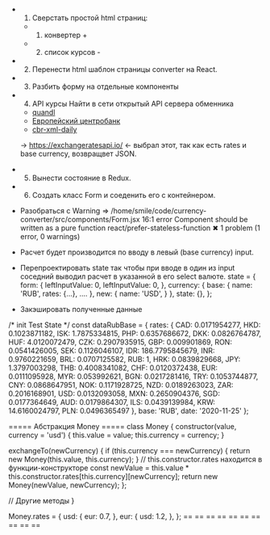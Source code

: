 + 1. Сверстать простой html страниц:
    + 1. конвертер +
    - 2. список курсов -

+ 2. Перенести html шаблон страницы converter на React.

+ 3. Разбить форму на отдельные компоненты


+ 4. API курсы
    Найти в сети открытый API сервера обменника
    * [quandl](https://docs.quandl.com/)
    * [Европейский центробанк](https://www.ecb.europa.eu/stats/eurofxref/eurofxref-daily.xml)
    * [cbr-xml-daily](https://www.cbr-xml-daily.ru/)

    -> https://exchangeratesapi.io/ <- выбрал этот, так как есть rates и base currency, возвращвет JSON.


+ 5. Вынести состояние в Redux.

+ 6. Создать класс Form и соеденить его с контейнером.

- Разобраться с Warning => /home/smile/code/currency-converter/src/components/Form.jsx
    16:1  error  Component should be written as a pure function  react/prefer-stateless-function
      ✖ 1 problem (1 error, 0 warnings)

+ Расчет будет производится по вводу в левый (base currency) input.

- Перепроектировать state так чтобы при вводе в один из input
  соседний выводил расчет в указанной в его select валюте.
state = {
  form: {
    leftInputValue: 0,
    leftInputValue: 0,
  },
  currency: {
    base: {
      name: 'RUB',
      rates: {...},
      ....
    },
    new: {
      name: 'USD',
    }
  },
  state: {},
};

- Закэшировать полученные данные

/* init Test State */
const dataRubBase = {
  rates: {
    CAD: 0.0171954277,
    HKD: 0.1023871182,
    ISK: 1.7875334815,
    PHP: 0.6357686672,
    DKK: 0.0826764787,
    HUF: 4.0120072479,
    CZK: 0.2907935915,
    GBP: 0.009901869,
    RON: 0.0541426005,
    SEK: 0.1126046107,
    IDR: 186.7795845679,
    INR: 0.9760221659,
    BRL: 0.0707125582,
    RUB: 1,
    HRK: 0.0839829668,
    JPY: 1.3797003298,
    THB: 0.4008341082,
    CHF: 0.0120372438,
    EUR: 0.0111095928,
    MYR: 0.053992621,
    BGN: 0.0217281416,
    TRY: 0.1053744877,
    CNY: 0.0868647951,
    NOK: 0.1171928725,
    NZD: 0.0189263023,
    ZAR: 0.2016168901,
    USD: 0.0132093058,
    MXN: 0.2650904376,
    SGD: 0.0177364649,
    AUD: 0.0179864307,
    ILS: 0.0439139984,
    KRW: 14.6160024797,
    PLN: 0.0496365497
  },
  base: 'RUB',
  date: '2020-11-25'
};

===== Абстракция Money =====
class Money {
  constructor(value, currency = 'usd') {
    this.value = value;
    this.currency = currency;
  }

  exchangeTo(newCurrency) {
    if (this.currency === newCurrency) {
      return new Money(this.value, this.currency);
    }
    // this.constructor.rates находится в функции-конструкторе
    const newValue = this.value * this.constructor.rates[this.currency][newCurrency];
    return new Money(newValue, newCurrency);
  };

  // Другие методы
}

Money.rates = {
  usd: {
    eur: 0.7,
  },
  eur: {
    usd: 1.2,
  },
};
== == == == == == == == == ==